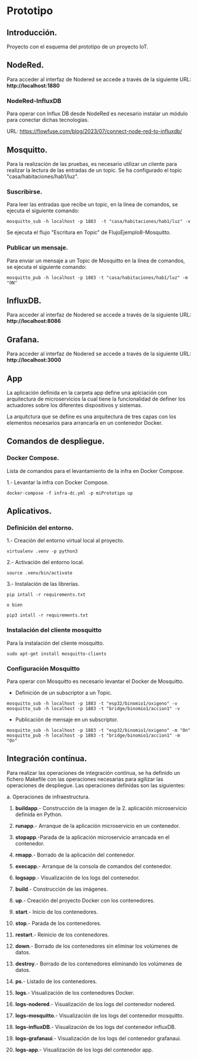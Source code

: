 # Prototipo

## Introducción.

Proyecto con el esquema del prototipo de un proyecto IoT.

## NodeRed.

Para acceder al interfaz de Nodered se accede a través de la siguiente URL: **http://localhost:1880**


### NodeRed-InfluxDB 

Para operar con Influx DB desde NodeRed es necesario instalar un módulo para conectar dichas tecnologías.

URL: https://flowfuse.com/blog/2023/07/connect-node-red-to-influxdb/


## Mosquitto.

Para la realización de las pruebas, es necesario utilizar un cliente para realizar la lectura de las entradas 
de un topic. Se ha configurado el topic "casa/habitaciones/hab1/luz".

### Suscribirse.

Para leer las entradas que recibe un topic, en la línea de comandos, se ejecuta el siguiente comando:

```
mosquitto_sub -h localhost -p 1883  -t "casa/habitaciones/hab1/luz" -v
```

Se ejecuta el flujo "Escritura en Topic" de FlujoEjemplo8-Mosquitto. 

### Publicar un mensaje.

Para enviar un mensaje a un Topic de Mosquitto en la línea de comandos, se ejecuta el siguiente comando:

```
mosquitto_pub -h localhost -p 1883 -t "casa/habitaciones/hab1/luz" -m "ON"
```

## InfluxDB.

Para acceder al interfaz de Nodered se accede a través de la siguiente URL: **http://localhost:8086**

## Grafana.

Para acceder al interfaz de Nodered se accede a través de la siguiente URL: **http://localhost:3000**

## App 

La aplicación definida en la carpeta app define una aplciación con arquitectura de microservicios la cual
tiene la funcionalidad de definer los actuadores sobre los diferentes dispositivos y sistemas.

La arquitctura que se define es una arquitectura de tres capas con los elementos necesarios para arrancarla 
en un contenedor Docker.

## Comandos de despliegue.

### Docker Compose.

Lista de comandos para el levantamiento de la infra en Docker Compose.

1.- Levantar la infra con Docker Compose.

```
docker-compose -f infra-dc.yml -p miPrototipo up
```

## Aplicativos.

### Definición del entorno.

1.- Creación del entorno virtual local al proyecto.

```
virtualenv .venv -p python3
```

2.- Activación del entorno local.

```
source .venv/bin/activate
```

3.- Instalación de las librerías.

```
pip intall -r requirements.txt

o bien

pip3 intall -r requirements.txt
```

### Instalación del cliente mosquitto

Para la instalación del cliente mosquitto. 

```
sudo apt-get install mosquitto-clients
```

### Configuración Mosquitto

Para operar con Mosquitto es necesario levantar el Docker de Mosquitto.

+ Definición de un subscriptor a un Topic.

```
mosquitto_sub -h localhost -p 1883 -t "esp32/binomio1/oxigeno" -v
mosquitto_sub -h localhost -p 1883 -t "bridge/binomio1/accion1" -v

```

+ Publicación de mensaje en un subscriptor.

```
mosquitto_sub -h localhost -p 1883 -t "esp32/binomio1/oxigeno" -m "On"
mosquitto_pub -h localhost -p 1883 -t "bridge/binomio1/accion1" -m "On"
```


## Integración contínua.

Para realizar las operaciones de integración contínua, se ha definido un fichero Makefile con las operaciones necesarias para agilizar las operaciones de despliegue.
Las operaciones definidas son las siguientes:

a. Operaciones de infraestructura.

1. **buildapp**.- Construcción de la imagen de la 2. aplicación microservicio definida en Python.
2. **runapp**.- Arranque de la aplicación microservicio en un contenedor.
3. **stopapp**.-Parada de la aplicación microservicio arrancada en el contenedor.
4. **rmapp**.- Borrado de la aplicación del contenedor.
5. **execapp**.- Arranque de la consola de comandos del contenedor.
6. **logsapp**.- Visualización de los logs del contenedor.

7. **build**.- Construcción de las imágenes.
8. **up**.- Creación del proyecto Docker con los contenedores.
9. **start**.- Inicio de los contenedores.
10. **stop**.- Parada de los contenedores.
11. **restart**.- Reinicio de los contenedores.
12. **down**.- Borrado de los contenedores sin eliminar los volúmenes de datos.
13. **destroy**.- Borrado de los contenedores eliminando los volúmenes de datos.
14. **ps**.- Listado de los contenedores.
15. **logs**.- Visualización de los contenedores Docker.
16. **logs-nodered**.- Visualización de los logs del contenedor nodered.
17. **logs-mosquitto**.- Visualización de los logs del contenedor mosquitto.
18. **logs-influxDB**.- Visualización de los logs del contenedor influxDB.
19. **logs-grafanaui**.- Visualización de los logs del contenedor grafanaui.
20. **logs-app**.- Visualización de los logs del contenedor app.